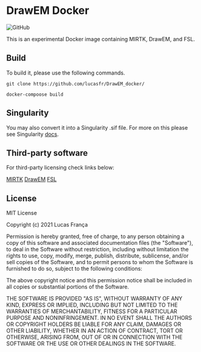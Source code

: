 # DrawEM Docker

![GitHub](https://img.shields.io/github/license/lucasfr/DrawEM_docker)


This is an experimental Docker image containing MIRTK, DrawEM, and FSL. 

## Build

To build it, please use the following commands.

```
git clone https://github.com/lucasfr/DrawEM_docker/
```

```
docker-compoose build
```
## Singularity

You may also convert it into a Singularity .sif file. For more on this please see Singularity [docs](https://singularity.lbl.gov).

## Third-party software

For third-party licensing check links below:

[MIRTK](https://github.com/BioMedIA/MIRTK/blob/master/LICENSE.txt)
[DrawEM](https://github.com/MIRTK/DrawEM/blob/master/LICENSE.txt)
[FSL](https://fsl.fmrib.ox.ac.uk/fsl/fslwiki/Licence)

## License

MIT License

Copyright (c) 2021 Lucas França

Permission is hereby granted, free of charge, to any person obtaining a copy
of this software and associated documentation files (the "Software"), to deal
in the Software without restriction, including without limitation the rights
to use, copy, modify, merge, publish, distribute, sublicense, and/or sell
copies of the Software, and to permit persons to whom the Software is
furnished to do so, subject to the following conditions:

The above copyright notice and this permission notice shall be included in all
copies or substantial portions of the Software.

THE SOFTWARE IS PROVIDED "AS IS", WITHOUT WARRANTY OF ANY KIND, EXPRESS OR
IMPLIED, INCLUDING BUT NOT LIMITED TO THE WARRANTIES OF MERCHANTABILITY,
FITNESS FOR A PARTICULAR PURPOSE AND NONINFRINGEMENT. IN NO EVENT SHALL THE
AUTHORS OR COPYRIGHT HOLDERS BE LIABLE FOR ANY CLAIM, DAMAGES OR OTHER
LIABILITY, WHETHER IN AN ACTION OF CONTRACT, TORT OR OTHERWISE, ARISING FROM,
OUT OF OR IN CONNECTION WITH THE SOFTWARE OR THE USE OR OTHER DEALINGS IN THE
SOFTWARE.
